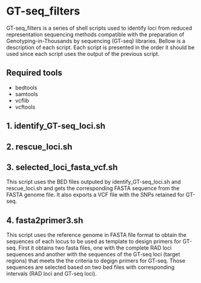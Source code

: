# GT-seq_filters
GT-seq_filters is a series of shell scripts used to identify loci from reduced representation sequencing methods compatible with the preparation of Genotyping-in-Thousands by sequencing (GT-seq) libraries. Bellow is a description of each script. Each script is presented in the order it should be used since each script uses the output of the previous script.

## Required tools
- bedtools
- samtools
- vcflib
- vcftools

## 1. identify_GT-seq_loci.sh

## 2. rescue_loci.sh

## 3. selected_loci_fasta_vcf.sh
This script uses the BED files outputed by identify_GT-seq_loci.sh and rescue_loci.sh and gets the corresponding FASTA sequence from the FASTA genome file. It also exports a VCF file with the SNPs retained for GT-seq.

## 4. fasta2primer3.sh
This script uses the reference genome in FASTA file format to obtain the sequences of each locus to be used as template to design primers for GT-seq. First it obtains two fasta files, one with the complete RAD loci sequences and another with the sequences of the GT-seq loci (target regions) that meets the the criteria to degign primers for GT-seq. Those sequences are selected based on two bed files with corresponding intervals (RAD loci and GT-seq loci).
